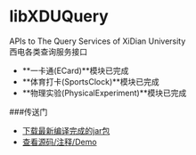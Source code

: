 # libXDUQuery
APIs to The Query Services of XiDian University  
西电各类查询服务接口
- **一卡通(ECard)**模块已完成  
- **体育打卡(SportsClock)**模块已完成
- **物理实验(PhysicalExperiment)**模块已完成  

###传送门
- [下载最新编译完成的jar包](https://github.com/hwding/libXDUQuery/tree/master/artifacts/libXDUQuery_jar)
- [查看源码/注释/Demo](https://github.com/hwding/libXDUQuery/tree/master/src/FooPackage)
